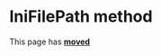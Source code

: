 # IniFilePath method #

This page has [**moved**](https://lib-docs.delphidabbler.com/WdwState/5/API/TPJWdwState-IniFilePath)